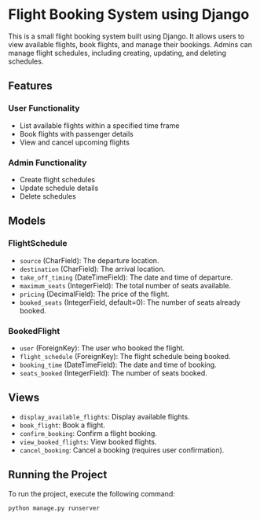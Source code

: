 # Flight Booking System using Django

This is a small flight booking system built using Django. It allows users to view available flights, book flights, and manage their bookings. Admins can manage flight schedules, including creating, updating, and deleting schedules.

## Features

### User Functionality
- List available flights within a specified time frame
- Book flights with passenger details
- View and cancel upcoming flights

### Admin Functionality
- Create flight schedules
- Update schedule details
- Delete schedules

## Models

### FlightSchedule
- `source` (CharField): The departure location.
- `destination` (CharField): The arrival location.
- `take_off_timing` (DateTimeField): The date and time of departure.
- `maximum_seats` (IntegerField): The total number of seats available.
- `pricing` (DecimalField): The price of the flight.
- `booked_seats` (IntegerField, default=0): The number of seats already booked.

### BookedFlight
- `user` (ForeignKey): The user who booked the flight.
- `flight_schedule` (ForeignKey): The flight schedule being booked.
- `booking_time` (DateTimeField): The date and time of booking.
- `seats_booked` (IntegerField): The number of seats booked.

## Views

- `display_available_flights`: Display available flights.
- `book_flight`: Book a flight.
- `confirm_booking`: Confirm a flight booking.
- `view_booked_flights`: View booked flights.
- `cancel_booking`: Cancel a booking (requires user confirmation).

## Running the Project

To run the project, execute the following command:

```sh
python manage.py runserver

